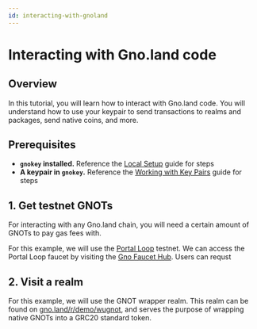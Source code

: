 ```yaml
---
id: interacting-with-gnoland
---
```


# Interacting with Gno.land code

## Overview
In this tutorial, you will learn how to interact with Gno.land code.
You will understand how to use your keypair to send transactions to realms
and packages, send native coins, and more.

## Prerequisites
- **`gnokey` installed.** Reference the
[Local Setup](installation.md#3-installing-other-gno-tools) guide for steps
- **A keypair in `gnokey`.** Reference the 
[Working with Key Pairs](working-with-key-pairs.md#adding-a-private-key-using-a-mnemonic) guide for steps

## 1. Get testnet GNOTs
For interacting with any Gno.land chain, you will need a certain amount of GNOTs
to pay gas fees with. 

For this example, we will use the [Portal Loop](../../concepts/testnets.md#portal-loop) 
testnet. We can access the Portal Loop faucet by visiting the
[Gno Faucet Hub](https://faucet.gno.land). Users can requst


## 2. Visit a realm
For this example, we will use the GNOT wrapper realm. This realm can be found on
[gno.land/r/demo/wugnot](https://gno.land/r/demo/wugnot), and serves the purpose
of wrapping native GNOTs into a GRC20 standard token.





